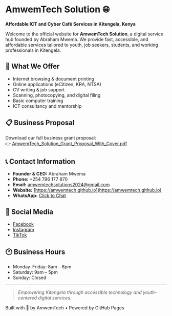 # AmwemTech Solution 🌐

**Affordable ICT and Cyber Café Services in Kitengela, Kenya**

Welcome to the official website for **AmwemTech Solution**, a digital service hub founded by Abraham Mwema. We provide fast, accessible, and affordable services tailored to youth, job seekers, students, and working professionals in Kitengela.

## 🌟 What We Offer
- Internet browsing & document printing
- Online applications (eCitizen, KRA, NTSA)
- CV writing & job support
- Scanning, photocopying, and digital filing
- Basic computer training
- ICT consultancy and mentorship

## 📋 Business Proposal
Download our full business grant proposal:  
👉 [AmwemTech_Solution_Grant_Proposal_With_Cover.pdf](./AmwemTech_Solution_Grant_Proposal_With_Cover.pdf)

## 📞 Contact Information
- **Founder & CEO:** Abraham Mwema  
- **Phone:** +254 796 177 870  
- **Email:** amwemtechsolutions2024@gmail.com  
- **Website:** [https://amwemtech.github.io](https://amwemtech.github.io)  
- **WhatsApp:** [Click to Chat](https://wa.me/254796177870)

## 📲 Social Media
- [Facebook](https://www.facebook.com/abraham.mwema.14)  
- [Instagram](https://www.instagram.com/abraham.mwema.14)  
- [TikTok](https://www.tiktok.com/@manoffaith2025)

## 🕐 Business Hours
- Monday–Friday: 8am – 6pm  
- Saturday: 9am – 5pm  
- Sunday: Closed

---

> *Empowering Kitengela through accessible technology and youth-centered digital services.*

Built with 💚 by AmwemTech • Powered by GitHub Pages
